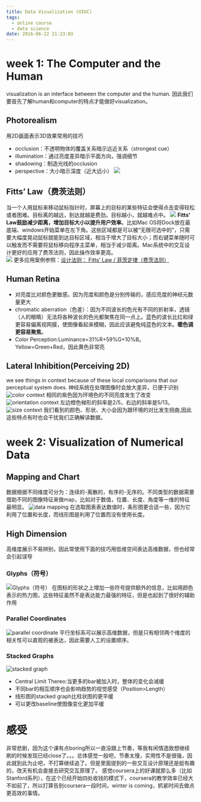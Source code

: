 ```yaml
---
title: Data Visualization (UIUC)
tags:
  - online course
  - data science
date: 2016-06-22 21:23:03
---
```

# week 1: The Computer and the Human
visualization is an interface between the computer and the human.    因此我们要首先了解human和computer的特点才能做好visualization。

## Photorealism
用2D画面表示3D效果常用的技巧
- occlusion：不透明物体的覆盖关系暗示远近关系（strongest cue）
- illumination：通过亮度差异暗示平面方向，强调细节
- shadowing：制造光线的occlusion
- perspective：大小暗示深度（近大远小）
![](/img/coursera/photorealism.JPG)
<!-- more -->
## Fitts’ Law（费茨法则）
当一个人用鼠标来移动鼠标指针时，屏幕上的目标的某些特征会使得点击变得轻松或者困难。目标离的越远，到达就越是费劲。目标越小，就越难点中。
![](/img/coursera/fitt-law.JPG) 
**Fitts' Law鼓励减少距离，增加目标大小以提升用户效率**。比如Mac OS将Dock放在最底端、windows开始菜单在左下角。这些区域都是可以被“无限可选中的”，只需要大幅度晃动鼠标就能到达目标区域，相当于增大了目标大小；而右键菜单随时可以触发而不需要将鼠标移向程序主菜单，相当于减少距离。Mac系统中的交互设计更好的应用了费茨法则，因此操作效率更高。  
![](/img/coursera/os_margin.png)
更多应用案例参照：[设计法则： Fitts’ Law / 菲茨定律（费茨法则）](http://www.jianshu.com/p/36b610bac7a2)

## Human Retina
- 对亮度比对颜色更敏感。因为亮度和颜色是分别传输的，感应亮度的神经元数量更大
- chromatic aberration（色差）：因为不同波长的色光有不同的折射率，透镜（人的眼睛）无法将各种波长的色光都聚焦在同一点上。蓝色的波长比红和绿更容易偏离视网膜，使图像看起来模糊，因此应该避免纯蓝色的文本。**暖色调更容易聚焦**。
- Color Perception:Luminance=31%R+59%G+10%B。Yellow=Green+Red，因此黄色非常亮

## Lateral Inhibition(Perceiving 2D) 
we see things in context because of these local comparisons that our perceptual system does. 神经系统在处理图像时会放大差异，已便于识别
![color context](/img/coursera/color_context.JPG)
相同的紫色因为环境色的不同亮度发生了改变
![orientation context](/img/coursera/orientation_context.JPG)
左边橙色梯形的斜率是2/5，右边的斜率是5/13。
![size context](/img/coursera/size_context.JPG)
我们看到的颜色、形状、大小会因为跟环境的对比发生扭曲,因此这些特点有时也会干扰我们正确解读数据。

# week 2:  Visualization of Numerical Data

## Mapping and Chart
数据根据不同维度可分为：连续的-离散的，有序的-无序的。不同类型的数据需要借助不同的图像特征来做map，比如对于数值，位置、长度、角度等一维的特征最明显。
![data mapping](/img/coursera/data_mapping.JPG)
在选取图表表达数值时，条形图更合适一些，因为它利用了位置和长度，而线形图是利用了位置而没有使用长度。

## High Dimension
高维度展示不易辨别，因此常使用下面的技巧用低维空间表达高维数据，但也经常会引起误导
### Glyphs（符号）
![Glyphs（符号）](/img/coursera/glyphs.JPG)
在图标的形状之上增加一些符号提供额外的信息，比如用颜色表示的热力图，这些特征虽然不是表达能力最强的特征，但是也起到了很好的辅助作用
### Parallel Coordinates
![parallel coordinate](/img/coursera/parallel_coordition.JPG)
平行坐标系可以展示高维数据，但是只有相邻两个维度的相关性可以直观的被表达，因此需要人工的设置顺序。
### Stacked Graphs
![stacked graph](/img/coursera/stacked_graph_order.JPG)
- Central Limit Thereo:当更多的bar被加入时，整体的变化会减缓
- 不同bar的相互顺序也会影响趋势的视觉感受（Position>Length）
- 线形图的stacked graph比柱状图的更平缓
- 可以更改baseline使图像变化更加平缓

# 感受
非常悲剧，因为这个课有点boring所以一直没跟上节奏，等我有闲情逸致想继续刷的时候发现已经close了。。。总体感觉一般吧，节奏太慢，实用性不是很强，因此就到此为止吧，不打算继续追了。但是里面提到的一些交互设计原理还是挺有趣的，改天有机会直接去研究交互原理了。 
感觉coursera上的好课就那么多（比如Stanford系列），在这个已经开始四处收钱的模式下，coursera的教学效率已经大不如前了，所以打算告别coursera一段时间，winter is coming，抓紧时间去做点更高效的事情。